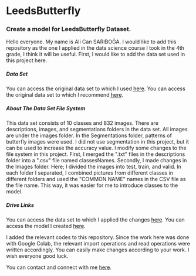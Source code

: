 # LeedsButterfly

<h3>Create a model for LeedsButterfly Dataset.</h3>

   Hello everyone. My name is Ali Can SARIBOĞA. I would like to add this repository as the one I applied in the data science course I took in the 4th grade, I think it will be useful.
First, I would like to add the data set used in this project here.

<h5>Data Set</h5>
   You can access the original data set to which I used <a href="https://www.josiahwang.com/dataset/leedsbutterfly/" style="color: black; text-decoration: underline;text-decoration-style: dotted;">here</a>.
   You can access the original data set to which I recommend <a href="https://www.kaggle.com/datasets/veeralakrishna/butterfly-dataset" style="color: black; text-decoration: underline;text-decoration-style: dotted;">here</a>.

<h5>About The Data Set File System</h5>
   This data set consists of 10 classes and 832 images. There are descriptions, images, and segmentations folders in the data set. All images are under the images folder. In the Segmentations folder, patterns of butterfly images were used. I did not use segmentation in this project, but it can be used to increase the accuracy value.
 I modify some changes to the file system in this project. First, I merged the ".txt" files in the descriptions folder into a ".csv" file named classesNames.
   Secondly, I made changes in the Images folder. Here; I divided the images into test, train, and valid. In each folder I separated, I combined pictures from different classes in different folders and used the "COMMON NAME" names in the CSV file as the file name. This way, it was easier for me to introduce classes to the model.

<h5>Drive Links</h5>
   You can access the data set to which I applied the changes <a href="https://drive.google.com/drive/folders/1eUjSSjrQXpmCZ0UWqO70x1aOzzfXbvya?usp=sharing" style="color: black; text-decoration: underline;text-decoration-style: dotted;">here</a>.
   You can access the model I created <a href="https://drive.google.com/drive/folders/18G8E5PGQmD2qZqXZsEFoer-jFZdESqqz?usp=sharing" style="color: black; text-decoration: underline;text-decoration-style: dotted;">here</a>.

   I added the relevant codes to this repository. Since the work here was done with Google Colab, the relevant import operations and read operations were written accordingly. You can easily make changes according to your work. I wish everyone good luck.

You can contact and connect with me [here](https://www.linkedin.com/in/alicansariboga/).
